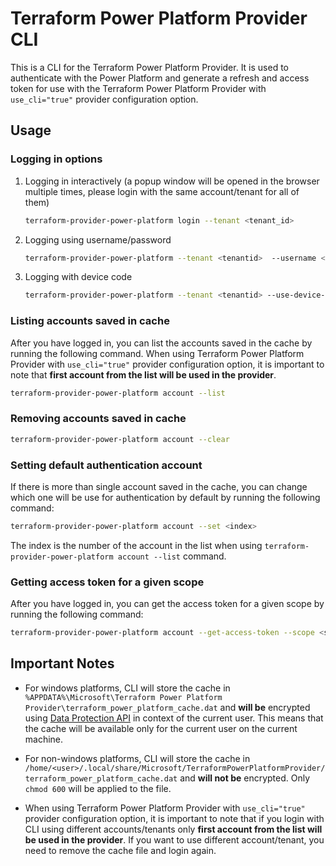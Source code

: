 # Terraform Power Platform Provider CLI

This is a CLI for the Terraform Power Platform Provider. It is used to authenticate with the Power Platform and generate a refresh and access token for use with the Terraform Power Platform Provider with `use_cli="true"` provider configuration option.

## Usage

### Logging in options

1. Logging in interactively (a popup window will be opened in the browser multiple times, please login with the same account/tenant for all of them)

    ```bash
    terraform-provider-power-platform login --tenant <tenant_id>
    ```

1. Logging using username/password

    ```bash
    terraform-provider-power-platform --tenant <tenantid>  --username <username> --password <password>
    ```

1. Logging with device code

    ```bash
    terraform-provider-power-platform --tenant <tenantid> --use-device-code
    ```

### Listing accounts saved in cache

After you have logged in, you can list the accounts saved in the cache by running the following command. When using Terraform Power Platform Provider with `use_cli="true"` provider configuration option, it is important to note that **first account from the list will be used in the provider**.

```bash
terraform-provider-power-platform account --list
```

### Removing accounts saved in cache

```bash
terraform-provider-power-platform account --clear
```

### Setting default authentication account

If there is more than single account saved in the cache, you can change which one will be use for authentication by default by running the following command:

```bash
terraform-provider-power-platform account --set <index>
```

The index is the number of the account in the list when using `terraform-provider-power-platform account --list` command.

### Getting access token for a given scope

After you have logged in, you can get the access token for a given scope by running the following command:

```bash
terraform-provider-power-platform account --get-access-token --scope <scope>
```

## Important Notes

- For windows platforms, CLI will store the cache in `%APPDATA%\Microsoft\Terraform Power Platform Provider\terraform_power_platform_cache.dat` and **will be** encrypted using [Data Protection API](https://en.wikipedia.org/wiki/Data_Protection_API) in context of the current user. This means that the cache will be available only for the current user on the current machine.

- For non-windows platforms, CLI will store the cache in `/home/<user>/.local/share/Microsoft/TerraformPowerPlatformProvider/terraform_power_platform_cache.dat` and **will not be** encrypted. Only `chmod 600` will be applied to the file.

- When using Terraform Power Platform Provider with `use_cli="true"` provider configuration option, it is important to note that if you login with CLI using different accounts/tenants only **first account from the list will be used in the provider**. If you want to use different account/tenant, you need to remove the cache file and login again.
